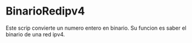 # BinarioRedipv4

Este scrip convierte un numero entero en binario.
Su funcion es saber el binario de una red ipv4.
